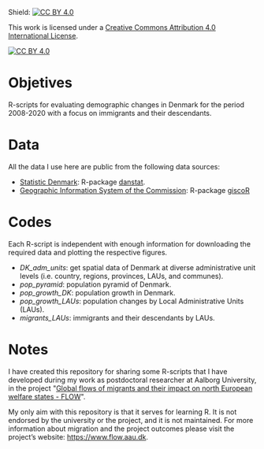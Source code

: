 Shield: [![CC BY 4.0][cc-by-shield]][cc-by]

This work is licensed under a
[Creative Commons Attribution 4.0 International License][cc-by].

[![CC BY 4.0][cc-by-image]][cc-by]

[cc-by]: http://creativecommons.org/licenses/by/4.0/
[cc-by-image]: https://i.creativecommons.org/l/by/4.0/88x31.png
[cc-by-shield]: https://img.shields.io/badge/License-CC%20BY%204.0-lightgrey.svg

# Objetives

R-scripts for evaluating demographic changes in Denmark for the period 2008-2020 with a focus on immigrants and their descendants.  

# Data

All the data I use here are public from the following data sources:

  - [Statistic Denmark](https://www.dst.dk/en): R-package [danstat](https://cran.r-project.org/web/packages/danstat/vignettes/Introduction_to_danstat.html).
  - [Geographic Information System of the Commission](https://ec.europa.eu/eurostat/web/gisco): R-package [giscoR](https://dieghernan.github.io/giscoR/) 

# Codes

Each R-script is independent with enough information for downloading the required data and plotting the respective figures.  

  - *DK_adm_units*: get spatial data of Denmark at diverse administrative unit levels (i.e. country, regions, provinces, LAUs, and communes).
  - *pop_pyramid*: population pyramid of Denmark.
  - *pop_growth_DK*: population growth in Denmark.
  - *pop_growth_LAUs*: population changes by Local Administrative Units (LAUs).
  - *migrants_LAUs*: immigrants and their descendants by LAUs. 

# Notes

I have created this repository for sharing some R-scripts that I have developed during my work as postdoctoral researcher at Aalborg University, in the project "[Global flows of migrants and their impact on north European welfare states - FLOW](https://www.flow.aau.dk/)".

My only aim with this repository is that it serves for learning R. It is not endorsed by the university or the project, and it is not maintained. For more information about migration and the project outcomes please visit the project’s website: https://www.flow.aau.dk. 
